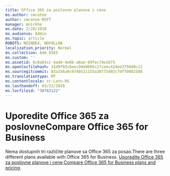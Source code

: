 ```yaml
---
title: Office 365 za poslovne planove i cene
ms.author: cmcatee
author: cmcatee-MSFT
manager: mnirkhe
ms.date: 2/28/2018
ms.audience: Admin
ms.topic: article
ROBOTS: NOINDEX, NOFOLLOW
localization_priority: Normal
ms.collection: Adm_O365
ms.custom: ''
ms.assetid: 6c0a83cc-4ad4-4e6b-a8ae-89fec74e1675
ms.openlocfilehash: 31d9f93c6eec94e9685c27ceec424ee3750d0c12
ms.sourcegitcommit: 03a156a9c9740521155a30775492c7dff0982588
ms.translationtype: MT
ms.contentlocale: sr-Latn-RS
ms.lasthandoff: 03/22/2019
ms.locfileid: "30763122"
---
```

# <a name="compare-office-365-for-business"></a><span data-ttu-id="ef34c-102">Uporedite Office 365 za poslovne</span><span class="sxs-lookup"><span data-stu-id="ef34c-102">Compare Office 365 for Business</span></span>

<span data-ttu-id="ef34c-103">Nema dostupnih tri različite planove sa Office 365 za posao.</span><span class="sxs-lookup"><span data-stu-id="ef34c-103">There are three different plans available with Office 365 for Business.</span></span> <span data-ttu-id="ef34c-104">[Uporedite Office 365 za poslovne planove i cene](https://products.office.com/compare-all-microsoft-office-products?tab=2).</span><span class="sxs-lookup"><span data-stu-id="ef34c-104">[Compare Office 365 for Business plans and pricing](https://products.office.com/compare-all-microsoft-office-products?tab=2).</span></span>
  

